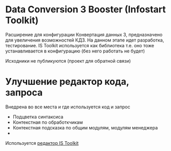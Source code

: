 # Data Conversion 3 Booster (Infostart Toolkit)

Расширение для конфигурации Конвертация данных 3, предназначено для увеличения возможностей КД3.
На данном этапе идет разработка, тестирование. IS Toolkit используется как библиотека т.е. оно тоже устанавливается в конфигурацию (без него работать не будет)

Исходники не публикуются (проект для обратной связи)

# Улучшение редактор кода, запроса

Внедрена во все места и где используется код и запрос

* Подцветка синтаксиса
* Контекстная по обработкчикам
* Контекстная подсказка по общим модулям, модулям менеджера
* 
Используется [редактор IS Toolkit](https://infostart.ru/1c/articles/1446383/)
